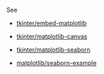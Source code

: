 See

- [tkinter/embed-matplotlib](../../tkinter/embed-matplotlib)

- [tkinter/matplotlib-canvas](../../tkinter/matplotlib-canvas)

- [tkinter/matplotlib-seaborn](../../tkinter/matplotlib-seaborn)

- [matplotlib/seaborn-example](../../matplotlib/seaborn-example)

